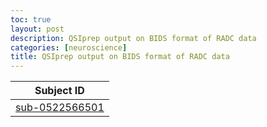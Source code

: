 ```yaml
---
toc: true
layout: post
description: QSIprep output on BIDS format of RADC data
categories: [neuroscience]
title: QSIprep output on BIDS format of RADC data
---
```

<table class="tableizer-table">
<thead><tr class="tableizer-firstrow"><th>Subject ID </th></tr></thead><tbody>
<tr><td><a href = 'https://nabarunsarkar.com/img/qsiprep_RADC/sub-0522566501.html'>sub-0522566501</a> </td></tr>
</tbody></table>